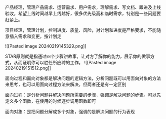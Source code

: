 产品经理，管理产品需求、运营需求、用户需求，理解需求、写文档、跟进及上线验收，希望上线时间越早上线越好，很多优先级高和临时需求，特别是一些问题要赶紧上。

项目经理，管理计划，控制进度、质量、风险，对计划和进度是严格要求，不能随意插入需求和变更，按计划走

![[Pasted image 20240219145329.png]]

STAR原则就是指通过四个步骤讲故事，让对方了解你的能力，展示你的做事方式，从而证明你可以胜任所应聘的工作。
![[Pasted image 20240219151512.png]]

面向过程和面向对象都是解决问题的逻辑方法，分析问题既可以用面向对象的方法 来思考，也可以用面向过程方法来解决，但两者还是有一定区别

面向过程：是分析问题并解决问题所需要的步骤，强调是解决问题的步骤。可以先定义多个函数，在使用的时候逐步调用函数即可

面向对象：是把问题分解成多个对象，强调的是解决问题的行为表现